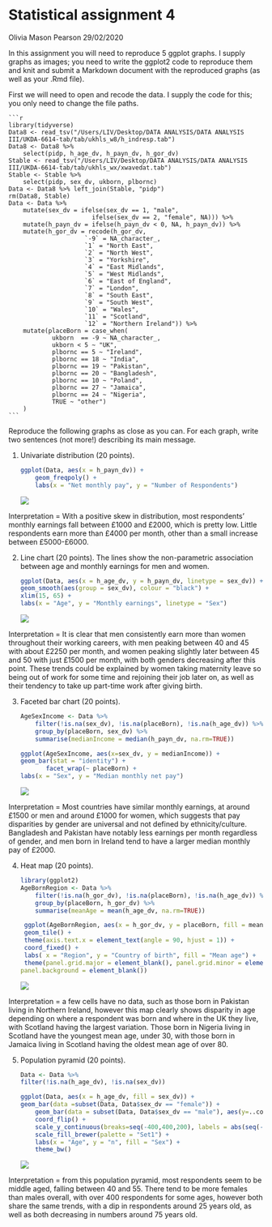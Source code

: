 Statistical assignment 4
================
Olivia Mason Pearson
29/02/2020

In this assignment you will need to reproduce 5 ggplot graphs. I supply
graphs as images; you need to write the ggplot2 code to reproduce them
and knit and submit a Markdown document with the reproduced graphs (as
well as your .Rmd file).

First we will need to open and recode the data. I supply the code for
this; you only need to change the file paths.

    ```r
    library(tidyverse)
    Data8 <- read_tsv("/Users/LIV/Desktop/DATA ANALYSIS/DATA ANALYSIS III/UKDA-6614-tab/tab/ukhls_w8/h_indresp.tab")
    Data8 <- Data8 %>%
        select(pidp, h_age_dv, h_payn_dv, h_gor_dv)
    Stable <- read_tsv("/Users/LIV/Desktop/DATA ANALYSIS/DATA ANALYSIS III/UKDA-6614-tab/tab/ukhls_wx/xwavedat.tab")
    Stable <- Stable %>%
        select(pidp, sex_dv, ukborn, plbornc)
    Data <- Data8 %>% left_join(Stable, "pidp")
    rm(Data8, Stable)
    Data <- Data %>%
        mutate(sex_dv = ifelse(sex_dv == 1, "male",
                           ifelse(sex_dv == 2, "female", NA))) %>%
        mutate(h_payn_dv = ifelse(h_payn_dv < 0, NA, h_payn_dv)) %>%
        mutate(h_gor_dv = recode(h_gor_dv,
                         `-9` = NA_character_,
                         `1` = "North East",
                         `2` = "North West",
                         `3` = "Yorkshire",
                         `4` = "East Midlands",
                         `5` = "West Midlands",
                         `6` = "East of England",
                         `7` = "London",
                         `8` = "South East",
                         `9` = "South West",
                         `10` = "Wales",
                         `11` = "Scotland",
                         `12` = "Northern Ireland")) %>%
        mutate(placeBorn = case_when(
                ukborn  == -9 ~ NA_character_,
                ukborn < 5 ~ "UK",
                plbornc == 5 ~ "Ireland",
                plbornc == 18 ~ "India",
                plbornc == 19 ~ "Pakistan",
                plbornc == 20 ~ "Bangladesh",
                plbornc == 10 ~ "Poland",
                plbornc == 27 ~ "Jamaica",
                plbornc == 24 ~ "Nigeria",
                TRUE ~ "other")
        )
    ```

Reproduce the following graphs as close as you can. For each graph,
write two sentences (not more\!) describing its main message.

1.  Univariate distribution (20 points).
    
    ``` r
    ggplot(Data, aes(x = h_payn_dv)) +
        geom_freqpoly() +
        labs(x = "Net monthly pay", y = "Number of Respondents")
    ```
    
    ![](assignment4_files/figure-gfm/unnamed-chunk-2-1.png)<!-- -->

Interpretation = With a positive skew in distribution, most respondents’
monthly earnings fall between £1000 and £2000, which is pretty low.
Little respondents earn more than £4000 per month, other than a small
increase between £5000-£6000.

2.  Line chart (20 points). The lines show the non-parametric
    association between age and monthly earnings for men and women.
    
    ``` r
    ggplot(Data, aes(x = h_age_dv, y = h_payn_dv, linetype = sex_dv)) +
    geom_smooth(aes(group = sex_dv), colour = "black") +
    xlim(15, 65) +
    labs(x = "Age", y = "Monthly earnings", linetype = "Sex")
    ```
    
    ![](assignment4_files/figure-gfm/unnamed-chunk-3-1.png)<!-- -->

Interpretation = It is clear that men consistently earn more than women
throughout their working careers, with men peaking between 40 and 45
with about £2250 per month, and women peaking slightly later between 45
and 50 with just £1500 per month, with both genders decreasing after
this point. These trends could be explained by women taking maternity
leave so being out of work for some time and rejoining their job later
on, as well as their tendency to take up part-time work after giving
birth.

3.  Faceted bar chart (20 points).
    
    ``` r
    AgeSexIncome <- Data %>%
        filter(!is.na(sex_dv), !is.na(placeBorn), !is.na(h_age_dv)) %>%
        group_by(placeBorn, sex_dv) %>%
        summarise(medianIncome = median(h_payn_dv, na.rm=TRUE))
    
    ggplot(AgeSexIncome, aes(x=sex_dv, y = medianIncome)) +
    geom_bar(stat = "identity") +
           facet_wrap(~ placeBorn) +
    labs(x = "Sex", y = "Median monthly net pay")
    ```
    
    ![](assignment4_files/figure-gfm/unnamed-chunk-4-1.png)<!-- -->

Interpretation = Most countries have similar monthly earnings, at around
£1500 or men and around £1000 for women, which suggests that pay
disparities by gender are universal and not defined by
ethnicity/culture. Bangladesh and Pakistan have notably less earnings
per month regardless of gender, and men born in Ireland tend to have a
larger median monthly pay of £2000.

4.  Heat map (20 points).
    
    ``` r
    library(ggplot2)
    AgeBornRegion <- Data %>%
        filter(!is.na(h_gor_dv), !is.na(placeBorn), !is.na(h_age_dv)) %>%
        group_by(placeBorn, h_gor_dv) %>%
        summarise(meanAge = mean(h_age_dv, na.rm=TRUE))
    
     ggplot(AgeBornRegion, aes(x = h_gor_dv, y = placeBorn, fill = meanAge)) +
     geom_tile() +
     theme(axis.text.x = element_text(angle = 90, hjust = 1)) +
     coord_fixed() +
     labs( x = "Region", y = "Country of birth", fill = "Mean age") +
     theme(panel.grid.major = element_blank(), panel.grid.minor = element_blank(),
    panel.background = element_blank())
    ```
    
    ![](assignment4_files/figure-gfm/unnamed-chunk-5-1.png)<!-- -->

Interpretation = a few cells have no data, such as those born in
Pakistan living in Northern Ireland, however this map clearly shows
disparity in age depending on where a respondent was born and where in
the UK they live, with Scotland having the largest variation. Those born
in Nigeria living in Scotland have the youngest mean age, under 30, with
those born in Jamaica living in Scotland having the oldest mean age of
over 80.

5.  Population pyramid (20 points).
    
    ``` r
    Data <- Data %>%
    filter(!is.na(h_age_dv), !is.na(sex_dv))
    
    ggplot(Data, aes(x = h_age_dv, fill = sex_dv)) +
    geom_bar(data =subset(Data, Data$sex_dv == "female")) + 
        geom_bar(data = subset(Data, Data$sex_dv == "male"), aes(y=..count..*(-1))) +
        coord_flip() +
        scale_y_continuous(breaks=seq(-400,400,200), labels = abs(seq(-400,400,200))) + # ensures no negative values on x axis
        scale_fill_brewer(palette = "Set1") +
        labs(x = "Age", y = "n", fill = "Sex") +
        theme_bw()
    ```
    
    ![](assignment4_files/figure-gfm/unnamed-chunk-6-1.png)<!-- -->

Interpretation = from this population pyramid, most respondents seem to
be middle aged, falling between 40 and 55. There tend to be more females
than males overall, with over 400 respondents for some ages, however
both share the same trends, with a dip in respondents around 25 years
old, as well as both decreasing in numbers around 75 years old.
